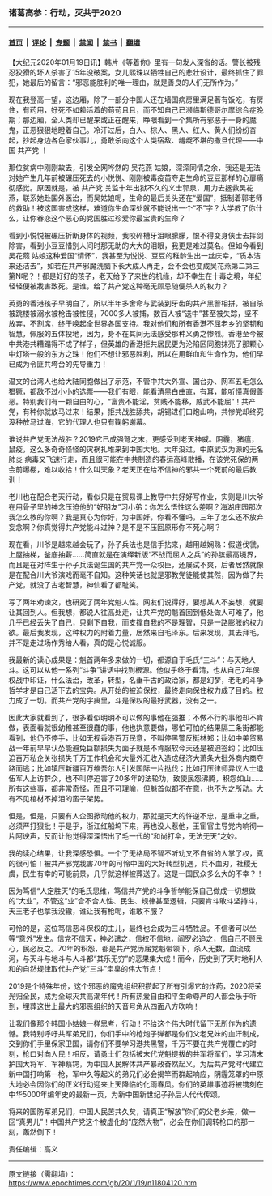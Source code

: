 ### 诸葛高参：行动，灭共于2020

---

#### [首页](../../../..?n11804120) &nbsp;|&nbsp; [评论](../../../../../epoch-comment?n11804120) &nbsp;|&nbsp; [专题](../../../../../epoch-special?n11804120) &nbsp;|&nbsp; [禁闻](../../../../../epoch-news?n11804120) &nbsp;|&nbsp; [禁书](../../../../../books?n11804120) &nbsp;|&nbsp; [翻墙](https://github.com/gfw-breaker/nogfw/blob/master/README.md?n11804120)


<div class="post_content" id="artbody" itemprop="articleBody">
 <!-- article content begin -->
 <p>
  【大纪元2020年01月19日讯】韩片《等着你》里有一句发人深省的话。警长被残忍狡猾的坏人杀害了15年没破案，女儿熙珠以牺牲自己的悲壮设计，最终抓住了罪犯，她最后的留言：“邪恶能胜利的唯一理由，就是善良的人们无所作为。”
 </p>
 <p>
  现在我登高一望，这边厢，除了一部分中国人还在墙国病房里满足著有饭吃，有房住，有药用，好死不如赖活着的苟苟且且，而不知自己已濒临斯德哥尔摩综合症晚期；那边厢，全人类却已醒来或正在醒来，睁眼看到一个集所有邪恶于一身的魔鬼，正恶狠狠地瞪着自己。冷汗过后，白人、棕人、黑人、红人、黄人们纷纷奋起，抄起身边各色家伙事儿，勇敢杀向这个人类宿敌、龌龊不堪的撒旦代理——中国
  <ok href="https://www.epochtimes.com/gb/tag/%E5%85%B1%E4%BA%A7%E5%85%9A.html">
   共产党
  </ok>
  ！
 </p>
 <p>
  那位贫病中刚刚故去，引发全网哗然的
  <ok href="https://www.epochtimes.com/gb/tag/%E5%90%B4%E8%8A%B1%E7%87%95.html">
   吴花燕
  </ok>
  姑娘，深深同情之余，我还是无法对她产生几年前被碾压死去的小悦悦、刚刚被毒疫苗夺走生命的豆豆那样的心扉痛彻感觉。原因就是，被
  <ok href="https://www.epochtimes.com/gb/tag/%E5%85%B1%E4%BA%A7%E5%85%9A.html">
   共产党
  </ok>
  关监十年出狱不久的义士郭泉，用力去拯救吴花燕，联系她赴国外医治，而吴姑娘呢，生命的最后关头还在“爱国”，抵制着郭老师的救助！被这国害成这样，难道你生命深处就不能说出一个“不”字？大学教了你什么，让你眷恋这个恶心的党国胜过珍爱你最宝贵的生命？
 </p>
 <p>
  看到小悦悦被碾压折断身体的视频，我咬碎槽牙泪眼朦朦，恨不得变身侠士去挥剑除害，看到小豆豆惜别人间时那无助的大大的泪眼，我更是难过莫名。但如今看到
  <ok href="https://www.epochtimes.com/gb/tag/%E5%90%B4%E8%8A%B1%E7%87%95.html">
   吴花燕
  </ok>
  姑娘这种爱国“情怀”，我甚至为悦悦、豆豆的稚龄生出一丝庆幸，“质本洁来还洁去”，如若在共产邪魔洗脑下长大成人再走，会不会也变成吴花燕第二第三第N呢？！都是好好的孩子，老天给予了来世的机缘，却不幸生在十毒之境，年纪轻轻便被戕害致死。是谁，给了共产党这种毫无顾忌随便杀人的权力？
 </p>
 <p>
  英勇的香港孩子早明白了，所以半年多舍命与武装到牙齿的共产黑警相拼，被自杀被跳楼被溺水被枪击被性侵，7000多人被捕，数百人被“送中”甚至被失踪，坚不放弃，不割席，终于唤起全世界各国支持。我对他们和所有香港不屈老乡的坚韧和智慧，佩服的五体投地，因为，身不在其间无法感受那种义勇之惨烈。香港至今被中共港共糟蹋得不成了样子，但英雄的香港拒共居民更为沦陷区同胞抹亮了那颗心中灯塔一般的东方之珠！他们不想让邪恶胜利，所以在用鲜血和生命作为，他们早已成为令匪共垮台的先导重力！
 </p>
 <p>
  温文的台湾人也给大陆同胞做出了示范，不管中共大外宣、国台办、网军五毛怎么猖獗，都敌不过小小的选票——我们有眼，能看清黑白曲直，有耳，能听懂真假善恶。特别我们有一颗自由的心，“富贵不能淫，贫贱不能移，威武不能屈”！共产党，有种你就放马过来！结果，拒共战胜舔共，胡锡进们口炮山响，共惨党却终究没种放马过海，它的代理人也只有鞠躬谢幕。
 </p>
 <p>
  谁说共产党无法战胜？2019它已成强弩之末，更感受到老天神威。阴霾，猪瘟，鼠疫，这么多奇奇怪怪的灾祸扎堆来到中国大地。大年没过，中原武汉为源的无名
  <ok href="https://www.epochtimes.com/gb/tag/%E8%82%BA%E7%82%8E.html">
   肺炎
  </ok>
  病毒又飞速行走，而且很可能在中共制造的春运高峰散播，在该党死保的两会前爆棚，难以收拾！什么叫天象？老天正在给不信神的邪共一个死前的最后教训！
 </p>
 <p>
  老川也在配合老天行动，看似只是在贸易课上教导中共好好写作业，实则是川大爷在用骨子里的神念压迫他的“好朋友”习小弟：你怎么悟性这么差啊？海湖庄园那次我怎么教的你啊？我是真心为你好，为中国好，你看不懂吗，三年了怎么还不放弃妄念啊？你真觉得共产党能斗过神？是不是不压回原形你不死心啊？
 </p>
 <p>
  现在看，川爷是越来越会玩了，孙子兵法也是信手拈来，越用越娴熟：假道伐虢，上屋抽梯，釜底抽薪……简直就是在演绎新版“不战而屈人之兵”的孙膑最高境界，而且是在对阵生于孙子兵法诞生国的共产党一众权臣，还屡试不爽，后者居然就像是在配合川大爷演戏而毫不自知。这种笑话也就是邪教党徒能使其然，因为做了共产党，就没了古老智慧，神仙看了都耻笑。
 </p>
 <p>
  写了两年劝谏文，也研究了两年党魁人性。网友们说得好，要想某人不妄想，就要让其回到人。但我想，都说人往高处走，让共产党的魁首回到低处做人可难了，他几乎已经丢失了自己，只剩下自我，而支撑自我的不是理智，只是一路膨胀的权力欲。最后我发现，这种权力的附着力量，居然来自毛泽东。后来发现，其去拜毛，并不是走过场作秀给人看，真的是心悦诚服。
 </p>
 <p>
  我最新的读心成果是：魁首两年多来做的一切，都源自于毛氏“三斗”：与天地人斗。这可以从他一系列“斗争”讲话中找到根源。他似乎终于看清，也从自己7年保权战中印证，什么法治，改革，转型，名垂千古的政治家，都是幻梦，老毛的斗争哲学才是自己活下去的宝典。从开始的被迫保权，最终走向保住权力成了目的。权力成了一切。而共产党的字典里，斗是保权的最好武器，没有之一。
 </p>
 <p>
  因此大家就看到了，很多看似明明不可以做的事他在强推；不做不行的事他却不肯做，表面看就很幼稚甚至很蠢的事，他也执意要做，哪怕可怕的结果隔三条街都能看到，他仍不停手，比如无视香港百万民意，不叫停黑警反挺林郑；比如中美贸易战一年前早早认怂能避免巨额损失为面子就是不肯服软今天还是被迫签约；比如压迫百万私企关张损失千万工作机会和大量外汇收入造成经济大萧条大批外商内商夺路而逃；比如镇压新疆百万维吾尔人引发国际一片挞伐；比如打压律师异议人士退伍军人上访群众，也不叫停迫害了20多年的法轮功，致使民怨沸腾，积怨如山……所有这些事，都非常奇怪，而且不可理喻，但魁首似都不在意，也不为之所动。大有不见棺材不掉泪的蛮子架势。
 </p>
 <p>
  但是，但是，只要有人企图掀动他的权力，那就是天大的忤逆不忠，是重中之重，必须严打狠批！于是乎，浙江红船坞下来，再也没人惹他，王宦官主导党内响彻一片阿谀声，反而让他觉得深深悟出了毛一代的“和尚打伞，无法无天”之妙。
 </p>
 <p>
  我的读心结果，让我深感恐惧。一个了无格局不智不听劝又不自省的人掌了权，真的很可怕！被共产邪党戕害70年的可怜中国的大好转型机遇，兵不血刃，社稷无虞，民生有幸的可能前景，几乎就这样被葬送了。这是一国民众多么大的不幸？！
 </p>
 <p>
  因为笃信“人定胜天”的毛氏思维，笃信共产党的斗争哲学能保自己做成一切想做的“大业”，不管这“业”合不合人性、民生、规律甚至逻辑，只要肯斗敢斗坚持斗，天王老子也拿我没辙，谁让我有枪呢，谁敢不服？
 </p>
 <p>
  可怜的是，这位笃信恶斗保权的主儿，最终也会成为三斗牺牲品。不信者可以坐等“意外”发生。信党不信天，神必谴之，信权不信地，阎罗必追之，信自己不顾民心，民必反之。70年的积怨，都是共产党历届党魁带领下，杀人无数，血流成河，与天斗与地斗与人斗都“其乐无穷”的恶果集大成！而今，历史到了天时地利人和的自然规律取代共产党“三斗”圭臬的伟大节点！
 </p>
 <p>
  2019是个特殊年份，这个邪恶的魔鬼组织积攒起了所有引爆它的炸药，2020将荣光归全民，成为全球灭共高潮年代！所有热爱自由和平生命尊严的人都会乐于听到，埋葬这世上最大的邪恶组织的天音号角从四面八方吹响！
 </p>
 <p>
  让我们像那个韩国小姑娘一样思考，行动！不给这个伟大时代留下无所作为的遗憾。我特别呼吁共军弟兄们，你们手中的枪炮子弹都是你们父老兄妹的血汗制成，交到你们手里保家卫国，请你们不要学习港共黑警，千万不要在共产党覆亡的时刻，枪口对向人民！相反，请勇士们包括被末代党魁提拔的共军将军们，学习清末护国大将军、军神蔡锷，为中国人民解体共产暴政奋然起义，为后共产党时代建立新中国打响第一枪，军中久等起义的弟兄们必会揭竿而群起响应，阴霾笼罩的中原大地必会因你们的正义行动迎来上天降临的化雨春风。你们的英雄事迹将被镌刻在中华5000年编年史的最新一页，为新中国新世纪子孙后人代代传颂。
 </p>
 <p>
  将来的国防军弟兄们，中国人民苦共久矣，请真正“解放”你们的父老乡亲，做一回“真男儿”！中国共产党这个被虚化的“庞然大物”，必会在你们调转枪口的那一刻，轰然倒下！
 </p>
 <p>
  责任编辑：高义
 </p>
 <!-- article content end -->
 <div id="below_article_ad">
 </div>
</div>


---

原文链接（需翻墙）：https://www.epochtimes.com/gb/20/1/19/n11804120.htm